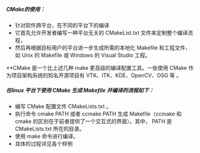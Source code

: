 #####  CMake的使用：
* 针对软件跨平台，在不同的平台下的编译
* 它首先允许开发者编写一种平台无关的 CMakeList.txt 文件来定制整个编译流程，
* 然后再根据目标用户的平台进一步生成所需的本地化 Makefile 和工程文件，如 Unix 的 Makefile 或 Windows 的 Visual Studio 工程。

**CMake 是一个比上述几种 make 更高级的编译配置工具。一些使用 CMake 作为项目架构系统的知名开源项目有 VTK、ITK、KDE、OpenCV、OSG 等 。


##### 在linux 平台下使用 CMake 生成 Makefile 并编译的流程如下：

* 编写 CMake 配置文件 CMakeLists.txt 。
* 执行命令 cmake PATH 或者 ccmake PATH 生成 Makefile（ccmake 和 cmake 的区别在于前者提供了一个交互式的界面）。其中， PATH 是 CMakeLists.txt 所在的目录。
* 使用 make 命令进行编译。
* 具体的过程详见各个样例